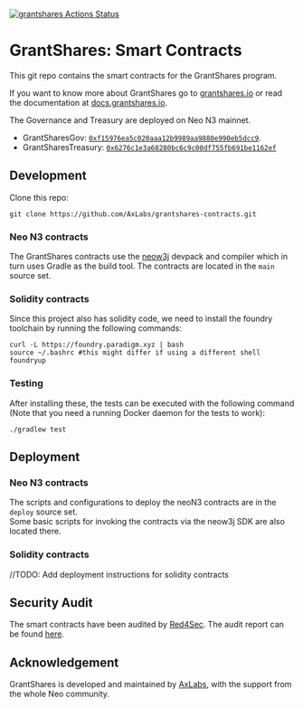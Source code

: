 [![grantshares Actions Status](https://github.com/AxLabs/grantshares-contracts/workflows/grantshares-ci-cd/badge.svg)](https://github.com/AxLabs/grantshares-contracts/actions)

# GrantShares: Smart Contracts

This git repo contains the smart contracts for the GrantShares program.

If you want to know more about GrantShares go to [grantshares.io](https://grantshares.io) or read the documentation 
at [docs.grantshares.io](https://docs.grantshares.io).

The Governance and Treasury are deployed on Neo N3 mainnet.  
- GrantSharesGov: [`0xf15976ea5c020aaa12b9989aa9880e990eb5dcc9`](https://explorer.onegate.space/contractinfo/0xf15976ea5c020aaa12b9989aa9880e990eb5dcc9). 
- GrantSharesTreasury: [`0x6276c1e3a68280bc6c9c00df755fb691be1162ef`](https://explorer.onegate.space/contractinfo/0x6276c1e3a68280bc6c9c00df755fb691be1162ef)

## Development

Clone this repo:
```shell
git clone https://github.com/AxLabs/grantshares-contracts.git
```

### Neo N3 contracts
The GrantShares contracts use the [neow3j](https://neow3j.io) devpack and compiler which in turn uses Gradle as the 
build tool. The contracts are located in the `main` source set.

### Solidity contracts
Since this project also has solidity code, we need to install the foundry toolchain by running the following commands:
```shell
curl -L https://foundry.paradigm.xyz | bash 
source ~/.bashrc #this might differ if using a different shell
foundryup
```

### Testing
After installing these, the tests can be executed with the following command (Note that you need a running Docker daemon for the tests to work):

```shell
./gradlew test
```

## Deployment

### Neo N3 contracts
The scripts and configurations to deploy the neoN3 contracts are in the `deploy` source set.  
Some basic scripts for invoking the contracts via the neow3j SDK are also located there.

### Solidity contracts
//TODO: Add deployment instructions for solidity contracts

## Security Audit

The smart contracts have been audited by [Red4Sec](https://red4sec.com/en). The audit report can be found [here](https://bit.ly/3wZ14uI).

## Acknowledgement

GrantShares is developed and maintained by [AxLabs](https://axlabs.com), with the support from the whole Neo community.
